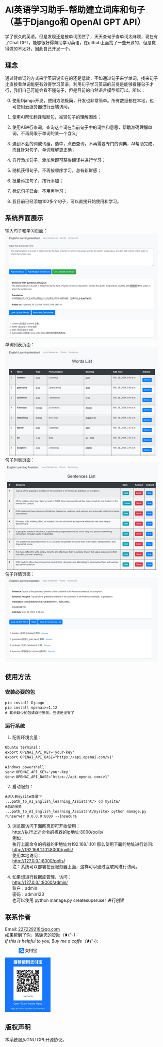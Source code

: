 # AI英语学习助手-帮助建立词库和句子（基于Django和 OpenAI GPT API）

学了很久的英语，但是发现还是被单词困住了，天天查句子查单词太麻烦，现在有了Chat GPT，能够很好得帮助学习英语，在github上面找了一些开源的，但是觉得做的不太好，因此自己开发一个。

## 理念

通过背单词的方式来学英语说实在的还是低效，不如通过句子来学单词，找来句子比直接看单词能更有效得学习英语。利用句子学习英语的前提是能够看懂句子才行，我们自己可能会看不懂句子，但是目前的自然语言模型都可以。所以：

0. 使用Django开发，使用方法极简，开发也非常简单。所有数据都在本地，也可使用云服务器进行云端访问。

1. 使用AI帮忙翻译和断句，减轻句子的理解困难；
2. 使用AI进行查词，查询这个词在当前句子中的词性和意思，帮助准确理解单词，不再局限于单词的某一个含义;
3. 遇到不会的词或词组，选中，点击查词，不再需要专门的词典，AI帮助完成，而且针对句子，单词理解更正确；
4. 自行添加句子，添加后即可获得翻译并进行学习；
5. 随机获得句子，不再按顺序学习，总有新鲜感；
6. 批量添加句子，按行添加；
7. 标记句子已会，不用再学习；
8. 我目前已经添加100多个句子，可以直接开始使用和学习。


## 系统界面展示
输入句子和学习页面：
![input sentence](system-show1.png)
单词列表页面：
![Word List](system-show2.png)
句子列表页面：
![Sentence List](system-show3.png)
句子详情页面：
![Sentence Detail](system-show4.png)

## 使用方法

### 安装必要的包
```
pip install Django
pip install openai>=1.12
# 其余缺少的包请自行安装，应该是没有了
```

### 运行系统
1. 配置环境变量：
```
Ubuntu terminal：
export OPENAI_API_KEY='your-key'
export OPENAI_API_BASE="https://api.openai.com/v1"

Windows powershell：
$env:OPENAI_API_KEY='your-key'
$env:OPENAI_API_BASE="https://api.openai.com/v1"
```
2. 启动服务：

```
#进入到mysite目录下
...path_to_AI_English_learning_Assiatant/> cd mysite/
#启动服务
...path_to_AI_English_learning_Assiatant/mysite> python manage.py runserver 0.0.0.0:8000 --insecure
```
3. 浏览器访问下面网页即可开始使用：  
http://执行上述命令的机器的ip地址:8000/polls/  
例如：  
执行上面命令的机器的IP地址为192.168.1.101 那么使用下面的地址进行访问:  
http://192.168.1.101:8000/polls/  
使用本地访问：  
http://127.0.0.1:8000/polls/  
注：系统可以部署在云服务器上面，这样可以通过互联网进行访问。

3. 如果想进行数据库管理，访问：  
http://127.0.0.1:8000/admin/  
账户：admin  
密码：admin123  
也可以使用 python manage.py createsuperuser 进行创建

## 联系作者
Email: 227229218@qq.com  
如果帮到了你，感谢您的赞助（❥(^_-)：  
If this is helpful to you, Buy me a coffe（❥(^_-):  
<img src="1f6b4ba7a6dcf3c14238b66c0433492.jpg" alt="Buy me a coffe 1（❥(^_-)" width="150" >

## 版权声明
本系统服从GNU GPL开源协议。
